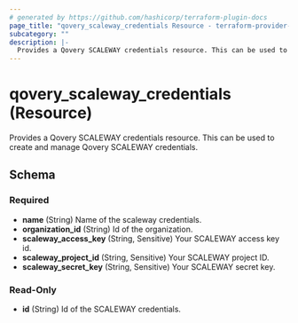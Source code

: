 ```yaml
---
# generated by https://github.com/hashicorp/terraform-plugin-docs
page_title: "qovery_scaleway_credentials Resource - terraform-provider-qovery"
subcategory: ""
description: |-
  Provides a Qovery SCALEWAY credentials resource. This can be used to create and manage Qovery SCALEWAY credentials.
---
```


# qovery_scaleway_credentials (Resource)

Provides a Qovery SCALEWAY credentials resource. This can be used to create and manage Qovery SCALEWAY credentials.



<!-- schema generated by tfplugindocs -->
## Schema

### Required

- **name** (String) Name of the scaleway credentials.
- **organization_id** (String) Id of the organization.
- **scaleway_access_key** (String, Sensitive) Your SCALEWAY access key id.
- **scaleway_project_id** (String, Sensitive) Your SCALEWAY project ID.
- **scaleway_secret_key** (String, Sensitive) Your SCALEWAY secret key.

### Read-Only

- **id** (String) Id of the SCALEWAY credentials.


